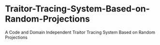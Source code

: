 # Traitor-Tracing-System-Based-on-Random-Projections
A Code and Domain Independent Traitor Tracing System Based on Random Projections

